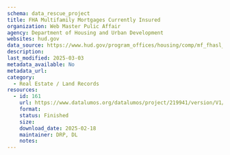```yaml
---
schema: data_rescue_project 
title: FHA Multifamily Mortgages Currently Insured
organization: Web Master Pulic Affair
agency: Department of Housing and Urban Development
websites: hud.gov
data_source: https://www.hud.gov/program_offices/housing/comp/mf_fhasl_active
description: 
last_modified: 2025-03-03
metadata_available: No
metadata_url: 
category:
  - Real Estate / Land Records
resources:
  - id: 161
    url: https://www.datalumos.org/datalumos/project/219941/version/V1/view
    format: 
    status: Finished
    size: 
    download_date: 2025-02-18
    maintainer: DRP, DL
    notes: 
---
```

